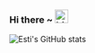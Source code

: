 ### Hi there ~ <img src="https://user-images.githubusercontent.com/1303154/88677602-1635ba80-d120-11ea-84d8-d263ba5fc3c0.gif" width="24px" alt="hi">

![Esti's GitHub stats](https://github-readme-stats.vercel.app/api?username=estibalizmartin)
